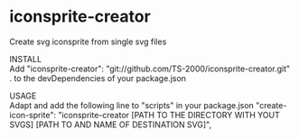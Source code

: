 # iconsprite-creator
Create svg iconsprite from single svg files


INSTALL  
Add "iconsprite-creator": "git://github.com/TS-2000/iconsprite-creator.git" . 
to the devDependencies of your package.json

USAGE  
Adapt and add the following line to "scripts" in your package.json 
"create-icon-sprite": "iconsprite-creator [PATH TO THE DIRECTORY WITH YOUT SVGS] [PATH TO AND NAME OF DESTINATION SVG]",

